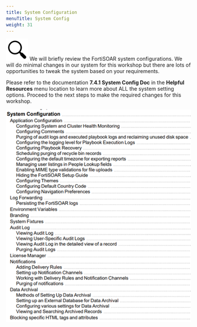 ```yaml
---
title: System Configuration
menuTitle: System Config
weight: 31
---
```


![search_icon](mag_glass.svg)
We will briefly review the FortiSOAR system configurations. We will do minimal changes in our system for this workshop but there are lots of opportunities to tweak the system based on your requirements.

Please refer to the documentation **7.4.1 System Config Doc** in the **Helpful Resources** menu location to learn more about ALL the system setting options. Proceed to the next steps to make the required changes for this workshop.

![System config settings](system_config.png)
